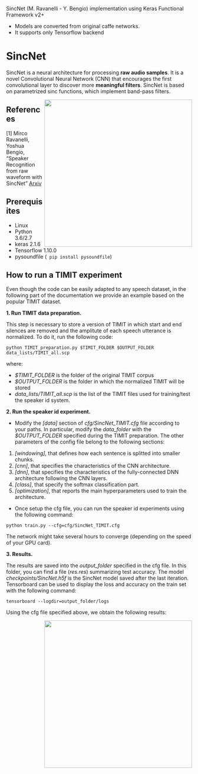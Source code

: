 SincNet (M. Ravanelli - Y. Bengio) implementation using Keras Functional Framework v2+
- Models are converted from original caffe networks.
- It supports only Tensorflow backend

# SincNet
SincNet is a neural architecture for processing **raw audio samples**. It is a novel Convolutional Neural Network (CNN) that encourages the first convolutional layer to discover more **meaningful filters**. SincNet is based on parametrized sinc functions, which implement band-pass filters.

<img src="https://github.com/grausof/keras-sincnet/blob/master/SincNet.png" width="400" img align="right">

## References

[1] Mirco Ravanelli, Yoshua Bengio, “Speaker Recognition from raw waveform with SincNet” [Arxiv](http://arxiv.org/abs/1808.00158)

## Prerequisites
- Linux
- Python 3.6/2.7
- keras 2.1.6
- Tensorflow 1.10.0
- pysoundfile (``` pip install pysoundfile```)

## How to run a TIMIT experiment
Even though the code can be easily adapted to any speech dataset, in the following part of the documentation we provide an example based on the popular TIMIT dataset.

**1. Run TIMIT data preparation.**

This step is necessary to store a version of TIMIT in which start and end silences are removed and the amplitute of each speech utterance is normalized. To do it, run the following code:

``
python TIMIT_preparation.py $TIMIT_FOLDER $OUTPUT_FOLDER data_lists/TIMIT_all.scp
``

where:
- *$TIMIT_FOLDER* is the folder of the original TIMIT corpus
- *$OUTPUT_FOLDER* is the folder in which the normalized TIMIT will be stored
- *data_lists/TIMIT_all.scp* is the list of the TIMIT files used for training/test the speaker id system.

**2. Run the speaker id experiment.**

- Modify the *[data]* section of *cfg/SincNet_TIMIT.cfg* file according to your paths. In particular, modify the *data_folder* with the *$OUTPUT_FOLDER* specified during the TIMIT preparation. The other parameters of the config file belong to the following sections:
 1. *[windowing]*, that defines how each sentence is splitted into smaller chunks.
 2. *[cnn]*,  that specifies the characteristics of the CNN architecture.
 3. *[dnn]*,  that specifies the characteristics of the fully-connected DNN architecture following the CNN layers.
 4. *[class]*, that specify the softmax classification part.
 5. *[optimization]*, that reports the main hyperparameters used to train the architecture.

- Once setup the cfg file, you can run the speaker id experiments using the following command:

``
python train.py --cfg=cfg/SincNet_TIMIT.cfg
``

The network might take several hours to converge (depending on the speed of your GPU card). 

**3. Results.**

The results are saved into the *output_folder* specified in the cfg file. In this folder, you can find a file (*res.res*) summarizing test accuracy. The model *checkpoints/SincNet.h5f* is the SincNet model saved after the last iteration. 
Tensorboard can be used to display the loss and accuracy on the train set with the following command:

``
tensorboard --logdir=output_folder/logs
``

Using the cfg file specified above, we obtain the following results:

<img src="https://github.com/grausof/keras-sincnet/blob/master/acc_loss_train.png" width="400" img align="right">